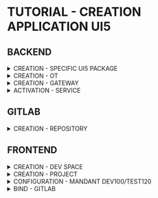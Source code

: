 # TUTORIAL - CREATION APPLICATION UI5

## BACKEND

<details>
    <summary>CREATION - SPECIFIC UI5 PACKAGE</summary>

- ``SE80`` - Création du package UI5 ``ZLOG_PALETTE_PAN``

    ![](./RESSOURCES/01_APP_001.jpg)

    ![](./RESSOURCES/01_APP_002.jpg)

    ![](./RESSOURCES/01_APP_003.jpg)
  
</details>

<details>
    <summary>CREATION - OT</summary>

- ``SE10`` - Création de l'OT ``LOG - 11384 - Palettisation Palette Pan JAPAN USA``

    ![](./RESSOURCES/01_APP_004.jpg)

    ![](./RESSOURCES/01_APP_005.jpg)
  
</details>

<details>
    <summary>CREATION - GATEWAY</summary>

- ``SEGW`` - Création de la Gateway ``ZLOG_PALETTE_PAN``

    ![](./RESSOURCES/01_APP_006.jpg)

    ![](./RESSOURCES/01_APP_007.jpg)

    ![](./RESSOURCES/01_APP_008.jpg)
  
</details>

<details>
    <summary>ACTIVATION - SERVICE</summary>

- ``/IWFND/MAINT_SERVICE`` - Activation du Service ``ZLOG_PALETTE_PAN``

    ![](./RESSOURCES/01_APP_009.jpg)

    ![](./RESSOURCES/01_APP_010.jpg)

    ![](./RESSOURCES/01_APP_011.jpg)
  
</details>

## GITLAB

<details>
    <summary>CREATION - REPOSITORY</summary>

- ``GITLAB`` - Création du repository ``ZLOG_PALETTE_PAN``

    ![](./RESSOURCES/01_APP_024.jpg)

    ![](./RESSOURCES/01_APP_025.jpg)

    ![](./RESSOURCES/01_APP_026.jpg)

    ![](./RESSOURCES/01_APP_027.jpg)
  
</details>

## FRONTEND

<details>
    <summary>CREATION - DEV SPACE</summary>

- ``SAP BUSINESS APPLICATION STUDIO`` - Création du Dev Space ``ZLOG_PALETTE_PAN``

    ![](./RESSOURCES/01_APP_012.jpg)

    ![](./RESSOURCES/01_APP_013.jpg)

    Additional SAP Extensions:

    - 	HTML5 Application Template
    -   Launchpad Module
    -   Development Tools for SAP Build Work Zone

    ![](./RESSOURCES/01_APP_014.jpg)
  
</details>

<details>
    <summary>CREATION - PROJECT</summary>

- ``SAP BUSINESS APPLICATION STUDIO`` - Création du projet ``palettisationpan``

    ![](./RESSOURCES/01_APP_015.jpg)

    ![](./RESSOURCES/01_APP_016.jpg)

    ![](./RESSOURCES/01_APP_017.jpg)

    ![](./RESSOURCES/01_APP_018.jpg)

    Select Template and Target Location

    ![](./RESSOURCES/01_APP_019.jpg)

</details>

<details>
    <summary>CONFIGURATION - MANDANT DEV100/TEST120</summary>

- ``SAP BUSINESS APPLICATION STUDIO`` - Création du projet ``palettisationpan``

    ![](./RESSOURCES/01_APP_022.jpg)

    ![](./RESSOURCES/01_APP_023.jpg)

</details>

<details>
    <summary>BIND - GITLAB</summary>

- ``SAP BUSINESS APPLICATION STUDIO`` - Lier le projet au repository ``palettisationpan``

    ![](./RESSOURCES/01_APP_027.jpg)

    ![](./RESSOURCES/01_APP_028.jpg)

    Stage all & Commit

    Then paste repository url

    Enter username & password

</details>